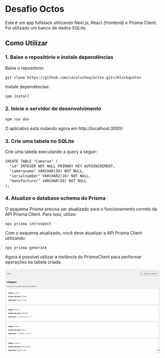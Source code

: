 # Desafio Octos

Este é um app fullstack utilizando Next.js, React (frontend) e Prisma Client. Foi utilizado um banco de dados SQLite. 

## Como Utilizar

### 1. Baixe o repositório e instale dependências
Baixe o repositório:

```
git clone https://github.com/caroluchoa/octos.git</blockquote>
```
Instale dependências:

```
npm install
```

### 2. Inicie o servidor de desenvolvimento
```
npm run dev
```

O aplicativo está rodando agora em http://localhost:3000/


### 3. Crie uma tabela no SQLite
Crie uma tabela executando a query a seguir:

```
CREATE TABLE "Cameras" (
  "id" INTEGER NOT NULL PRIMARY KEY AUTOINCREMENT,
  "cameraname" VARCHAR(50) NOT NULL,
  "serialnumber" VARCHAR2(16) NOT NULL,
  "manufacturer" VARCHAR(50) NOT NULL
);
```
### 4. Atualize o database schema do Prisma
O esquema Prisma precisa ser atualizado para o funcionamento correto da API Prisma Client. Para isso, utilize:

```
npx prisma introspect
```

Com o esquema atualizado, você deve atualizar a API Prisma Client utilizando:
```
npx prisma generate
```

Agora é possível utilizar a instância do PrismaClient para performar operações na tabela criada.

![](ezgif.com-crop.gif)

